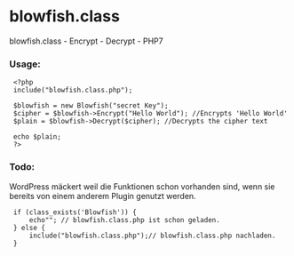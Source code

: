 # blowfish.class
blowfish.class - Encrypt - Decrypt - PHP7


### Usage:

     <?php
     include("blowfish.class.php"); 

     $blowfish = new Blowfish("secret Key");
     $cipher = $blowfish->Encrypt("Hello World"); //Encrypts 'Hello World'
     $plain = $blowfish->Decrypt($cipher); //Decrypts the cipher text

     echo $plain;
     ?>
     
### Todo:
WordPress mäckert weil die Funktionen schon vorhanden sind, wenn sie bereits von einem anderem Plugin genutzt werden.

     if (class_exists('Blowfish')) {
	     echo""; // blowfish.class.php ist schon geladen.
     } else {
         include("blowfish.class.php");// blowfish.class.php nachladen.
     }
